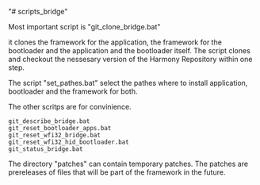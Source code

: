 "# scripts_bridge" 

Most important script is "git_clone_bridge.bat"

it clones the framework for the application, the framework for the bootloader
and the application and the bootloader itself. The script clones and checkout 
the nessesary version of the Harmony Repository within one step. 

The script "set_pathes.bat" select the pathes where to install application,
bootloader and the framework for both.

The other scritps are for convinience.

    git_describe_bridge.bat
    git_reset_bootloader_apps.bat
    git_reset_wfi32_bridge.bat
    git_reset_wfi32_hid_bootloader.bat
    git_status_bridge.bat

The directory "patches" can contain temporary patches. The patches are prereleases
of files that will be part of the framework in the future.




